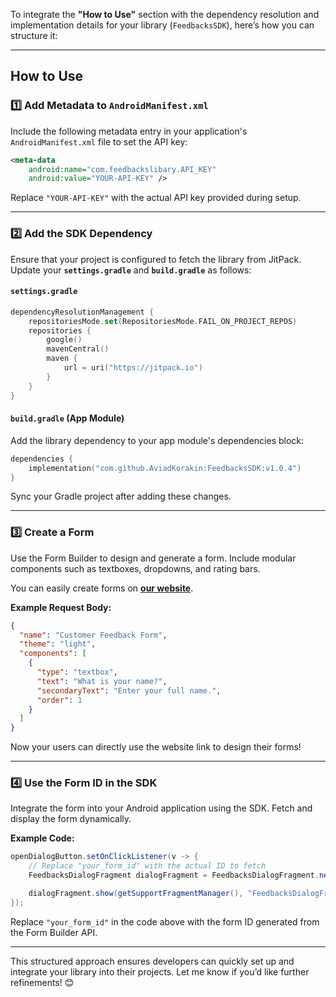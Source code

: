 To integrate the **"How to Use"** section with the dependency resolution and implementation details for your library (`FeedbacksSDK`), here’s how you can structure it:

---

## How to Use

### 1️⃣ Add Metadata to `AndroidManifest.xml`

Include the following metadata entry in your application's `AndroidManifest.xml` file to set the API key:

```xml
<meta-data
    android:name="com.feedbackslibary.API_KEY"
    android:value="YOUR-API-KEY" />
```

Replace `"YOUR-API-KEY"` with the actual API key provided during setup.

---

### 2️⃣ Add the SDK Dependency

Ensure that your project is configured to fetch the library from JitPack. Update your **`settings.gradle`** and **`build.gradle`** as follows:

#### **`settings.gradle`**
```kotlin
dependencyResolutionManagement {
    repositoriesMode.set(RepositoriesMode.FAIL_ON_PROJECT_REPOS)
    repositories {
        google()
        mavenCentral()
        maven {
            url = uri("https://jitpack.io")
        }
    }
}
```

#### **`build.gradle` (App Module)**
Add the library dependency to your app module's dependencies block:
```kotlin
dependencies {
    implementation("com.github.AviadKorakin:FeedbacksSDK:v1.0.4")
}
```

Sync your Gradle project after adding these changes.

---

### 3️⃣ Create a Form

Use the Form Builder to design and generate a form. Include modular components such as textboxes, dropdowns, and rating bars.

You can easily create forms on **[our website](https://formgeneratorapi.onrender.com/)**.

**Example Request Body:**
```json
{
  "name": "Customer Feedback Form",
  "theme": "light",
  "components": [
    {
      "type": "textbox",
      "text": "What is your name?",
      "secondaryText": "Enter your full name.",
      "order": 1
    }
  ]
}
``` 

Now your users can directly use the website link to design their forms!

---

### 4️⃣ Use the Form ID in the SDK

Integrate the form into your Android application using the SDK. Fetch and display the form dynamically.

**Example Code:**
```java
openDialogButton.setOnClickListener(v -> {
    // Replace "your_form_id" with the actual ID to fetch
    FeedbacksDialogFragment dialogFragment = FeedbacksDialogFragment.newInstance("your_form_id");

    dialogFragment.show(getSupportFragmentManager(), "FeedbacksDialogFragment");
});
```

Replace `"your_form_id"` in the code above with the form ID generated from the Form Builder API.

---

This structured approach ensures developers can quickly set up and integrate your library into their projects. Let me know if you’d like further refinements! 😊